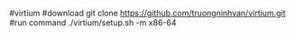 #virtium
#download
git clone https://github.com/truongninhvan/virtium.git
#run command
./virtium/setup.sh -m x86-64
